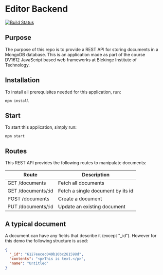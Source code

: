 # Editor Backend

[![Build Status](https://app.travis-ci.com/pereriksson/editor-backend.svg?branch=master)](https://app.travis-ci.com/pereriksson/editor-backend)

## Purpose

The purpose of this repo is to provide a REST API for storing documents in a MongoDB database. This is an application made as part of the course DV1612 JavaScript based web frameworks at Blekinge Institute of Technology.

## Installation

To install all prerequisites needed for this application, run:

```shell
npm install
```

## Start

To start this application, simply run:

```shell
npm start
```

## Routes

This REST API provides the following routes to manipulate documents:

| Route              | Description                       |
|--------------------|-----------------------------------|
| GET /documents     | Fetch all documents               |
| GET /documents/:id | Fetch a single document by its id |
| POST /documents    | Create a document                 |
| PUT /documents/:id | Update an existing document       |

## A typical document

A document can have any fields that describe it (except "_id"). However for this demo the following structure is used:

```json
{
  "_id": "6127eecec049b10bc281598d",
  "contents": "<p>This is text.</p>",
  "name": "Untitled"
}
```